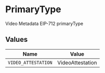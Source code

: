 # PrimaryType

Video Metadata EIP-712 primaryType


## Values

| Name                | Value               |
| ------------------- | ------------------- |
| `VIDEO_ATTESTATION` | VideoAttestation    |